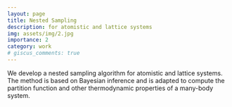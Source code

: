 ```yaml
---
layout: page
title: Nested Sampling
description: for atomistic and lattice systems
img: assets/img/2.jpg
importance: 2
category: work
# giscus_comments: true
---
```


We develop a nested sampling algorithm for atomistic and lattice systems. The method is based on Bayesian inference and is adapted to compute the partition function and other thermodynamic properties of a many-body system. 